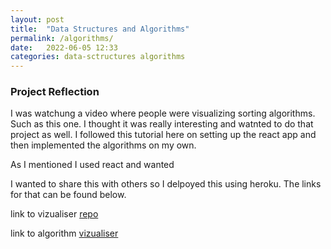 ```yaml
---
layout: post
title:  "Data Structures and Algorithms"
permalink: /algorithms/
date:   2022-06-05 12:33
categories: data-sctructures algorithms
---
```


<!-- TODO: finish writing up this blogpost -->
### Project Reflection
I was watchung a video where people were visualizing sorting algorithms. Such as this one. I thought it was really interesting and watnted to do that project as well. I followed this tutorial here on setting up the react app and then implemented the algorithms on my own. 

As I mentioned I used react and wanted 


I wanted to share this with others so I delpoyed this using heroku. The links for that can be found below.


link to vizualiser [repo](https://github.com/GaelGil/algorithm-visualizer)

link to algorithm [vizualiser](https://algorithm-visualizer-gg.herokuapp.com/)